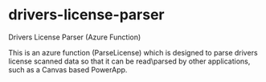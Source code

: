 # drivers-license-parser
Drivers License Parser (Azure Function)

This is an azure function (ParseLicense) which is designed to parse drivers license scanned data so that it can be read\parsed by other applications, such as a Canvas based PowerApp.